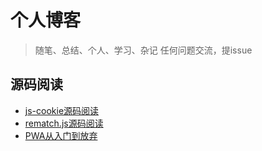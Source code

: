 # 个人博客
> 随笔、总结、个人、学习、杂记 任何问题交流，提issue
## 源码阅读
- [ js-cookie源码阅读 ](./2018/js-cookie源码阅读.md)
- [ rematch.js源码阅读 ](./2018/rematch.js源码阅读.md)
- [ PWA从入门到放弃 ](./2018/PWA从入门到放弃.md)
